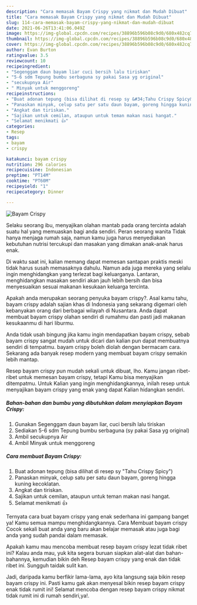 ```yaml
---
description: "Cara memasak Bayam Crispy yang nikmat dan Mudah Dibuat"
title: "Cara memasak Bayam Crispy yang nikmat dan Mudah Dibuat"
slug: 114-cara-memasak-bayam-crispy-yang-nikmat-dan-mudah-dibuat
date: 2021-06-26T13:41:06.049Z
image: https://img-global.cpcdn.com/recipes/38896b596b08c9d0/680x482cq70/bayam-crispy-foto-resep-utama.jpg
thumbnail: https://img-global.cpcdn.com/recipes/38896b596b08c9d0/680x482cq70/bayam-crispy-foto-resep-utama.jpg
cover: https://img-global.cpcdn.com/recipes/38896b596b08c9d0/680x482cq70/bayam-crispy-foto-resep-utama.jpg
author: Evan Burton
ratingvalue: 3.5
reviewcount: 10
recipeingredient:
- "Segenggam daun bayam liar cuci bersih lalu tiriskan"
- "5-6 sdm Tepung bumbu serbaguna sy pakai Sasa yg original"
- "secukupnya Air"
- " Minyak untuk menggoreng"
recipeinstructions:
- "Buat adonan tepung (bisa dilihat di resep sy &#34;Tahu Crispy Spicy&#34;)"
- "Panaskan minyak, celup satu per satu daun bayam, goreng hingga kuning kecoklatan."
- "Angkat dan tiriskan."
- "Sajikan untuk cemilan, ataupun untuk teman makan nasi hangat."
- "Selamat menikmati 👍"
categories:
- Resep
tags:
- bayam
- crispy

katakunci: bayam crispy 
nutrition: 296 calories
recipecuisine: Indonesian
preptime: "PT14M"
cooktime: "PT60M"
recipeyield: "1"
recipecategory: Dinner

---
```



![Bayam Crispy](https://img-global.cpcdn.com/recipes/38896b596b08c9d0/680x482cq70/bayam-crispy-foto-resep-utama.jpg)

Selaku seorang ibu, menyajikan olahan mantab pada orang tercinta adalah suatu hal yang memuaskan bagi anda sendiri. Peran seorang  wanita Tidak hanya menjaga rumah saja, namun kamu juga harus menyediakan kebutuhan nutrisi tercukupi dan masakan yang dimakan anak-anak harus enak.

Di waktu  saat ini, kalian memang dapat memesan santapan praktis meski tidak harus susah memasaknya dahulu. Namun ada juga mereka yang selalu ingin menghidangkan yang terlezat bagi keluarganya. Lantaran, menghidangkan masakan sendiri akan jauh lebih bersih dan bisa menyesuaikan sesuai makanan kesukaan keluarga tercinta. 



Apakah anda merupakan seorang penyuka bayam crispy?. Asal kamu tahu, bayam crispy adalah sajian khas di Indonesia yang sekarang digemari oleh kebanyakan orang dari berbagai wilayah di Nusantara. Anda dapat membuat bayam crispy olahan sendiri di rumahmu dan pasti jadi makanan kesukaanmu di hari liburmu.

Anda tidak usah bingung jika kamu ingin mendapatkan bayam crispy, sebab bayam crispy sangat mudah untuk dicari dan kalian pun dapat membuatnya sendiri di tempatmu. bayam crispy boleh diolah dengan bermacam cara. Sekarang ada banyak resep modern yang membuat bayam crispy semakin lebih mantap.

Resep bayam crispy pun mudah sekali untuk dibuat, lho. Kamu jangan ribet-ribet untuk memesan bayam crispy, tetapi Kamu bisa menyajikan ditempatmu. Untuk Kalian yang ingin menghidangkannya, inilah resep untuk menyajikan bayam crispy yang enak yang dapat Kalian hidangkan sendiri.

<!--inarticleads1-->

##### Bahan-bahan dan bumbu yang dibutuhkan dalam menyiapkan Bayam Crispy:

1. Gunakan Segenggam daun bayam liar, cuci bersih lalu tiriskan
1. Sediakan 5-6 sdm Tepung bumbu serbaguna (sy pakai Sasa yg original)
1. Ambil secukupnya Air
1. Ambil  Minyak untuk menggoreng




<!--inarticleads2-->

##### Cara membuat Bayam Crispy:

1. Buat adonan tepung (bisa dilihat di resep sy &#34;Tahu Crispy Spicy&#34;)
1. Panaskan minyak, celup satu per satu daun bayam, goreng hingga kuning kecoklatan.
1. Angkat dan tiriskan.
1. Sajikan untuk cemilan, ataupun untuk teman makan nasi hangat.
1. Selamat menikmati 👍




Ternyata cara buat bayam crispy yang enak sederhana ini gampang banget ya! Kamu semua mampu menghidangkannya. Cara Membuat bayam crispy Cocok sekali buat anda yang baru akan belajar memasak atau juga bagi anda yang sudah pandai dalam memasak.

Apakah kamu mau mencoba membuat resep bayam crispy lezat tidak ribet ini? Kalau anda mau, yuk kita segera buruan siapkan alat-alat dan bahan-bahannya, kemudian bikin deh Resep bayam crispy yang enak dan tidak ribet ini. Sungguh taidak sulit kan. 

Jadi, daripada kamu berfikir lama-lama, ayo kita langsung saja bikin resep bayam crispy ini. Pasti kamu gak akan menyesal bikin resep bayam crispy enak tidak rumit ini! Selamat mencoba dengan resep bayam crispy nikmat tidak rumit ini di rumah sendiri,ya!.

